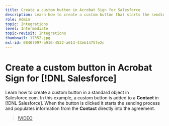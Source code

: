 ```yaml
---
title: Create a custom button in Acrobat Sign for Salesforce
description: Learn how to create a custom button that starts the sending process and auto populates an agreement
role: Admin
topic: Integrations
level: Intermediate
topic-revisit: Integrations
thumbnail: 17352.jpg
exl-id: 08407097-b916-4532-a613-43eb1475fe2c
---
```

# Create a custom button in Acrobat Sign for [!DNL Salesforce]

Learn how to create a custom button in a standard object in Salesforce.com. In this example, a custom button is added to a **Contact** in [!DNL Salesforce]. When the button is clicked it starts the sending process and populates information from the **Contact** directly into the agreement.

>[!VIDEO](https://video.tv.adobe.com/v/17352?quality=12&learn=on&hidetitle=true)
